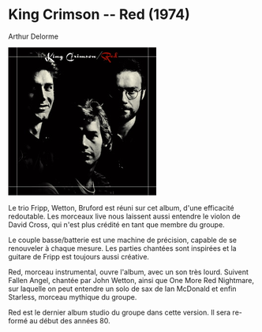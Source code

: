 # King Crimson -- Red (1974)

Arthur Delorme

![Cover](articles/Red_King_Crimson.jpeg)

Le trio Fripp, Wetton, Bruford est réuni sur cet album, d'une efficacité redoutable. Les morceaux live nous laissent aussi entendre le violon de David Cross, qui n'est plus crédité en tant que membre du groupe.

Le couple basse/batterie est une machine de précision, capable de se renouveler à chaque mesure. Les parties chantées sont inspirées et la guitare de Fripp est toujours aussi créative.

Red, morceau instrumental, ouvre l'album, avec un son très lourd. Suivent Fallen Angel, chantée par John Wetton, ainsi que One More Red Nightmare, sur laquelle on peut entendre un solo de sax de Ian McDonald et enfin Starless, morceau mythique du groupe.

Red est le dernier album studio du groupe dans cette version. Il sera re-formé au début des années 80.
